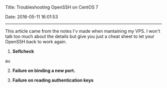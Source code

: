 Title: Troubleshooting OpenSSH on CentOS 7

Date: 2016-05-11 16:01:53

---

This article  came from the notes I'v made when mantaining my VPS. I won't talk too much about the details but give you just a cheat sheet to let your OpenSSH back to work again.

1. **Seflcheck**

au

2. **Failure on binding a new port.**


3. **Failure on reading authentication keys**